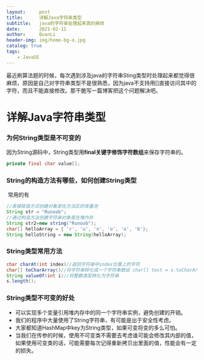 ```yaml
---
layout:     post
title:      详解Java字符串类型
subtitle:   java的字符串处理起来真的麻烦
date:       2021-02-11
author:     QuanLi
header-img: img/home-bg-o.jpg
catalog: true
tags:
    - JavaSE
---
```


​	最近刷算法题的时候，每次遇到涉及java的字符串Sting类型时处理起来都觉得很麻烦，原因是自己对字符串类型不是很熟悉，因为java不支持用[]直接访问其中的字符，而且不能直接修改。那干脆写一篇博客把这个问题解决吧。

# 详解Java字符串类型

### 为何String类型是不可变的

​	因为String源码中，String类型用**final关键字修饰字符数组**来保存字符串的。

~~~Java
private final char value[];
~~~

### String的构造方法有哪些，如何创建String类型

​	常用的有

~~~Java
//直接赋值方式创建对象是在方法区的常量池
String str = "Runoob";
//通过构造方法创建字符串对象是在堆内存
String str2=new string("Runoob");
char[] helloArray = { 'r', 'u', 'n', 'o', 'o', 'b'};
String helloString = new String(helloArray); 

~~~

### String类型常用方法

~~~Java
char charAt(int index)//返回字符串中index位置上的字符
char[] toCharArray()//将字符串转化成一个字符串数组 char[] test = s.toCharArray()
String valueOf(int i)//将整数类型转化为字符串
s.length();
~~~

### String类型不可变的好处

- 可以实现多个变量引用堆内存中的同一个字符串实例，避免创建的开销。
- 我们的程序中大量使用了String字符串，有可能是出于安全性考虑。
- 大家都知道HashMap中key为String类型，如果可变将变的多么可怕。
- 当我们在传参的时候，使用不可变类不需要去考虑谁可能会修改其内部的值，如果使用可变类的话，可能需要每次记得重新拷贝出里面的值，性能会有一定的损失。

